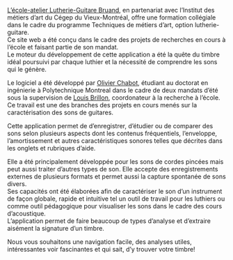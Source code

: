 [L’école-atelier Lutherie-Guitare Bruand](https://bruand.com/),
en partenariat avec l’Institut des métiers d’art du Cégep du Vieux-Montréal, 
offre une formation collégiale dans le cadre du programme Techniques de métiers d’art, 
option lutherie-guitare.  
Ce site web a été conçu dans le cadre des projets de recherches en cours à l’école et faisant partie de son mandat.  
Le moteur du développement de cette application a été la quête du timbre idéal poursuivi par chaque luthier et la nécessité de comprendre les sons qui le génère.   
 
Le logiciel a été développé par [Olivier Chabot](mailto:olivier.chabot@polymtl.ca), 
étudiant au doctorat en ingénierie à Polytechnique Montreal dans le  cadre de deux mandats d’été sous la supervision de [Louis Brillon](mailto:louisbrillon@hotmail.com), 
coordonateur à la recherche à l’école.  
Ce travail est une des branches des projets en cours menés sur la caractérisation des sons de guitares.
 
Cette application permet de d’enregistrer, 
d’étudier ou de comparer des sons selon plusieurs aspects dont les contenus fréquentiels, 
l’enveloppe, 
l’amortissement et autres caractéristiques sonores telles que décrites dans les onglets et rubriques d’aide.
 
Elle a été principalement développée pour les sons de cordes pincées mais peut aussi traiter d’autres types de son. 
Elle accepte des enregistrements externes de plusieurs formats et permet aussi la capture spontanée de sons divers.  
Ses capacités ont été élaborées afin de caractériser le son d’un instrument de façon globale, 
rapide et intuitive tel un outil de travail pour les luthiers ou comme outil pédagogique pour visualiser les sons dans le cadre des cours d’acoustique.  
L’application permet de faire beaucoup de types d’analyse et d’extraire aisément la signature d’un timbre.   
 
Nous vous souhaitons une navigation facile, des analyses utiles, intéressantes voir fascinantes et qui sait, d’y trouver votre timbre!
 
